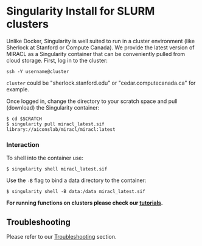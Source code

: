 # Singularity Install for SLURM clusters 

Unlike Docker, Singularity is well suited to run in a cluster environment (like Sherlock at Stanford or Compute Canada). We provide the latest version of MIRACL as a Singularity container that can be conveniently pulled from cloud storage. First, log in to the cluster:

    ssh -Y username@cluster

`cluster` could be "sherlock.stanford.edu" or "cedar.computecanada.ca" for example.

Once logged in, change the directory to your scratch space and pull (download) the Singularity container:

    $ cd $SCRATCH
    $ singularity pull miracl_latest.sif library://aiconslab/miracl/miracl:latest

### Interaction

To shell into the container use:

    $ singularity shell miracl_latest.sif

Use the `-B` flag to bind a data directory to the container:

    $ singularity shell -B data:/data miracl_latest.sif

**For running functions on clusters please check our [tutorials](tutorials.md).**

## Troubleshooting

Please refer to our [Troubleshooting](troubleshooting.md) section.
